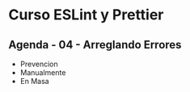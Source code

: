# Curso ESLint y Prettier

## Agenda - 04 - Arreglando Errores

* Prevencion
* Manualmente
* En Masa